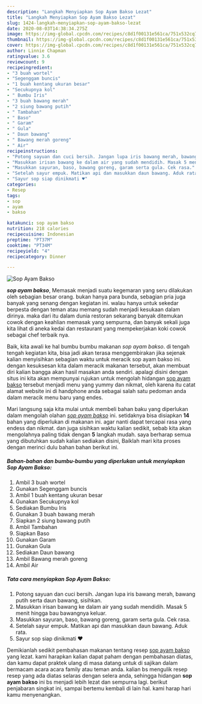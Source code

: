 ```yaml
---
description: "Langkah Menyiapkan Sop Ayam Bakso Lezat"
title: "Langkah Menyiapkan Sop Ayam Bakso Lezat"
slug: 1424-langkah-menyiapkan-sop-ayam-bakso-lezat
date: 2020-08-03T14:38:34.275Z
image: https://img-global.cpcdn.com/recipes/c8d1f00131e561ca/751x532cq70/sop-ayam-bakso-foto-resep-utama.jpg
thumbnail: https://img-global.cpcdn.com/recipes/c8d1f00131e561ca/751x532cq70/sop-ayam-bakso-foto-resep-utama.jpg
cover: https://img-global.cpcdn.com/recipes/c8d1f00131e561ca/751x532cq70/sop-ayam-bakso-foto-resep-utama.jpg
author: Linnie Chapman
ratingvalue: 3.6
reviewcount: 9
recipeingredient:
- "3 buah wortel"
- "Segenggam buncis"
- "1 buah kentang ukuran besar"
- "Secukupnya kol"
- " Bumbu Iris"
- "3 buah bawang merah"
- "2 siung bawang putih"
- " Tambahan"
- " Baso"
- " Garam"
- " Gula"
- " Daun bawang"
- " Bawang merah goreng"
- " Air"
recipeinstructions:
- "Potong sayuan dan cuci bersih. Jangan lupa iris bawang merah, bawang putih serta daun bawang, sisihkan."
- "Masukkan irisan bawang ke dalam air yang sudah mendidih. Masak 5 menit hingga bau bawangnya keluar."
- "Masukkan sayuran, baso, bawang goreng, garam serta gula. Cek rasa."
- "Setelah sayur empuk. Matikan api dan masukkan daun bawang. Aduk rata."
- "Sayur sop siap dinikmati ♥️"
categories:
- Resep
tags:
- sop
- ayam
- bakso

katakunci: sop ayam bakso 
nutrition: 218 calories
recipecuisine: Indonesian
preptime: "PT37M"
cooktime: "PT34M"
recipeyield: "4"
recipecategory: Dinner

---
```



![Sop Ayam Bakso](https://img-global.cpcdn.com/recipes/c8d1f00131e561ca/751x532cq70/sop-ayam-bakso-foto-resep-utama.jpg)

<b><i>sop ayam bakso</i></b>, Memasak menjadi suatu kegemaran yang seru dilakukan oleh sebagian besar orang. bukan hanya para bunda, sebagian pria juga banyak yang senang dengan kegiatan ini. walau hanya untuk sekedar berpesta dengan teman atau memang sudah menjadi kesukaan dalam dirinya. maka dari itu dalam dunia restoran sekarang banyak ditemukan cowok dengan keahlian memasak yang sempurna, dan banyak sekali juga kita lihat di aneka kedai dan restaurant yang mempekerjakan koki cowok sebagai chef terbaik nya.

Baik, kita awali ke hal bumbu bumbu makanan <i>sop ayam bakso</i>. di tengah tengah kegiatan kita, bisa jadi akan terasa menggembirakan jika sejenak kalian menyisihkan sebagian waktu untuk meracik sop ayam bakso ini. dengan kesuksesan kita dalam meracik makanan tersebut, akan membuat diri kalian bangga akan hasil masakan anda sendiri. apalagi disini dengan situs ini kita akan mempunyai rujukan untuk mengolah hidangan <u>sop ayam bakso</u> tersebut menjadi menu yang yummy dan nikmat, oleh karena itu catat alamat website ini di handphone anda sebagai salah satu pedoman anda dalam meracik menu baru yang endes.




Mari langsung saja kita mulai untuk membeli bahan baku yang diperlukan dalam mengolah olahan <u><i>sop ayam bakso</i></u> ini. setidaknya bisa disiapkan <b>14</b> bahan yang diperlukan di makanan ini. agar nanti dapat tercapai rasa yang endess dan nikmat. dan juga sisihkan waktu kalian sedikit, sebab kita akan mengolahnya paling tidak dengan <b>5</b> langkah mudah. saya berharap semua yang dibutuhkan sudah kalian sediakan disini, Baiklah mari kita proses dengan merinci dulu bahan bahan berikut ini.

<!--inarticleads1-->

##### Bahan-bahan dan bumbu-bumbu yang diperlukan untuk menyiapkan Sop Ayam Bakso:

1. Ambil 3 buah wortel
1. Gunakan Segenggam buncis
1. Ambil 1 buah kentang ukuran besar
1. Gunakan Secukupnya kol
1. Sediakan  Bumbu Iris
1. Gunakan 3 buah bawang merah
1. Siapkan 2 siung bawang putih
1. Ambil  Tambahan
1. Siapkan  Baso
1. Gunakan  Garam
1. Gunakan  Gula
1. Sediakan  Daun bawang
1. Ambil  Bawang merah goreng
1. Ambil  Air




<!--inarticleads2-->

##### Tata cara menyiapkan Sop Ayam Bakso:

1. Potong sayuan dan cuci bersih. Jangan lupa iris bawang merah, bawang putih serta daun bawang, sisihkan.
1. Masukkan irisan bawang ke dalam air yang sudah mendidih. Masak 5 menit hingga bau bawangnya keluar.
1. Masukkan sayuran, baso, bawang goreng, garam serta gula. Cek rasa.
1. Setelah sayur empuk. Matikan api dan masukkan daun bawang. Aduk rata.
1. Sayur sop siap dinikmati ♥️




Demikianlah sedikit pembahasan makanan tentang resep <u>sop ayam bakso</u> yang lezat. kami harapkan kalian dapat paham dengan pembahasan diatas, dan kamu dapat praktek ulang di masa datang untuk di sajikan dalam bermacam acara acara family atau teman anda. kalian bs mengulik resep resep yang ada diatas selaras dengan selera anda, sehingga hidangan <b>sop ayam bakso</b> ini bs menjadi lebih lezat dan sempurna lagi. berikut penjabaran singkat ini, sampai bertemu kembali di lain hal. kami harap hari kamu menyenangkan.

